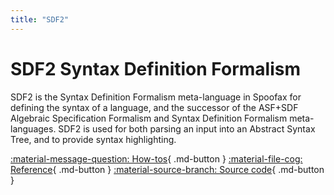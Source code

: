 ```yaml
---
title: "SDF2"
---
```

# SDF2 Syntax Definition Formalism
SDF2 is the Syntax Definition Formalism meta-language in Spoofax for defining the syntax of a language, and the successor of the ASF+SDF Algebraic Specification Formalism and Syntax Definition Formalism meta-languages. SDF2 is used for both parsing an input into an Abstract Syntax Tree, and to provide syntax highlighting.

[:material-message-question: How-tos](../../howtos/){ .md-button }
[:material-file-cog: Reference](../../references/sdf3/index.md){ .md-button }
[:material-source-branch: Source code](https://github.com/metaborg/sdf){ .md-button }

